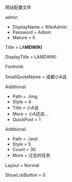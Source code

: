 网站配置文件
<!-- Users -->

admin
- DisplayName = WikiAdmin
- Password = Admin
- Mature = 0

<!-- End of Users -->


<!-- Website -->

Title = LA<b>MDWIKI</b>

DisplayTitle = LAMDWIKI

Footnote

SmallQuoteName = 成都小A说

<!-- End of Website -->


<!-- index.md -->

Additional
- Path = ./img
- Style = 4
- Title = 小A说
- More = 小A还说…
- QuickPost = 1

Additional
- Path = ./snd
- Style = 5
- Count = 30
- More = 过去的任务

Layout = Normal

<!-- End of index.md -->


<!-- FolderConf -->

ShowListButton = 0

<!-- End of FolderConf -->

